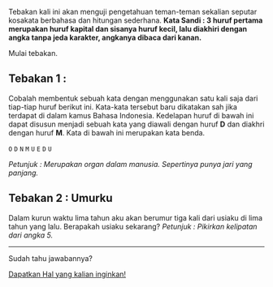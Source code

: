 Tebakan kali ini akan menguji pengetahuan teman-teman sekalian seputar kosakata berbahasa dan hitungan sederhana. 
**Kata Sandi : 3 huruf pertama merupakan huruf kapital dan sisanya huruf kecil, lalu diakhiri dengan angka tanpa jeda karakter, angkanya dibaca dari kanan.**

Mulai tebakan.

## Tebakan 1 : 

Cobalah membentuk sebuah kata dengan menggunakan satu kali saja dari tiap-tiap huruf berikut ini. Kata-kata tersebut baru dikatakan sah jika terdapat di dalam kamus Bahasa Indonesia.
Kedelapan huruf di bawah ini dapat disusun menjadi sebuah kata yang diawali dengan huruf **D** dan diakhri dengan huruf **M**. Kata di bawah ini merupakan kata benda.

`O` `D` `N` `M` `U` `E` `D` `U`

*Petunjuk : Merupakan organ dalam manusia. Sepertinya punya jari yang panjang.*


## Tebakan 2 : Umurku
Dalam kurun waktu lima tahun aku akan berumur tiga kali dari usiaku di lima tahun yang lalu. Berapakah usiaku sekarang?
*Petunjuk : Pikirkan kelipatan dari angka 5.*

---


Sudah tahu jawabannya? 

[Dapatkan Hal yang kalian inginkan!](https://forms.gle/NwgtHJyfiEafK5eS7)
